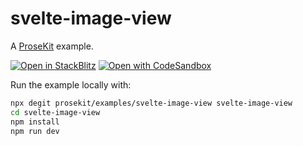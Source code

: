 # svelte-image-view

A [ProseKit](https://prosekit.dev) example.

[![Open in StackBlitz](https://developer.stackblitz.com/img/open_in_stackblitz.svg)](https://stackblitz.com/github/prosekit/examples/tree/master/svelte-image-view)
[![Open with CodeSandbox](https://assets.codesandbox.io/github/button-edit-lime.svg)](https://codesandbox.io/p/sandbox/github/prosekit/examples/tree/master/svelte-image-view)

Run the example locally with:

```bash
npx degit prosekit/examples/svelte-image-view svelte-image-view
cd svelte-image-view
npm install
npm run dev
```
